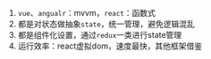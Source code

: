 1. `vue`、`angualr`：mvvm，`react`：函数式
2. 都是对状态做抽象`state`，统一管理，避免逻辑混乱
3. 都是组件化设置，通过`redux`一类进行state管理
4. 运行效率：react虚拟dom，速度最快，其他框架借鉴